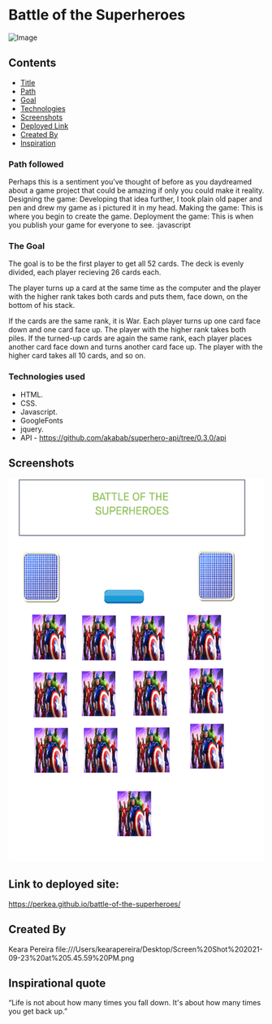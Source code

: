 # Battle of the Superheroes

![Image](https://i.ytimg.com/vi/LoGPuqnqx0Y/maxresdefault.jpg)

## Contents
* [Title](#battle-of-the-superheroes)
* [Path](#path-followed)
* [Goal](#the-goal)
* [Technologies](#technologies-used)
* [Screenshots](#screenshots)
* [Deployed Link](#link-to-deployed-site)
* [Created By](#created-by)
* [Inspiration](#inspirational-quote)



### Path followed
Perhaps this is a sentiment you’ve thought of before as you daydreamed about a game project that could be amazing if only you could make it reality. 
Designing the game: 
Developing that idea further, I took plain old paper and pen and drew my game as i pictured it in my head.
Making the game: This is where you begin to create the game. 
Deployment the game: This is when you publish your game for everyone to see.
:javascript

 
### The Goal
The goal is to be the first player to get all 52 cards. The deck is evenly divided, each player recieving 26 cards each.

The player turns up a card at the same time as the computer and the player with the higher rank takes both cards and puts them, face down, on the bottom of his stack.

If the cards are the same rank, it is War. Each player turns up one card face down and one card face up. The player with the higher rank takes both piles. If the turned-up cards are again the same rank, each player places another card face down and turns another card face up. The player with the higher card takes all 10 cards, and so on.



### Technologies used

* HTML.
* CSS.
* Javascript.
* GoogleFonts
* jquery.
* API - https://github.com/akabab/superhero-api/tree/0.3.0/api



## Screenshots
![screenshot 1](screenshot.png)


## Link to deployed site:
https://perkea.github.io/battle-of-the-superheroes/


## Created By
Keara Pereira
file:///Users/kearapereira/Desktop/Screen%20Shot%202021-09-23%20at%205.45.59%20PM.png

## Inspirational quote 
“Life is not about how many times you fall down. It's about how many times you get back up.”